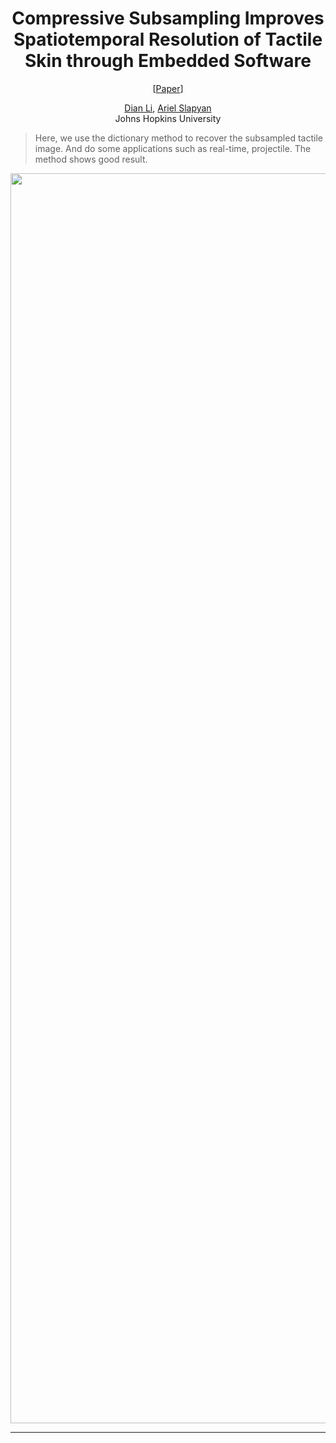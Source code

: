 <div align="center">

# Compressive Subsampling Improves Spatiotemporal Resolution of Tactile Skin through Embedded Software

[[Paper]()]

[Dian Li](), [Ariel Slapyan]()<br />
Johns Hopkins University

</div>

> Here, we use the dictionary method to recover the subsampled tactile image. And do some applications such as real-time, projectile. The method shows good result.

<div align="center">
    <img src="assets/flow.png" width="2000">
</div>

---





